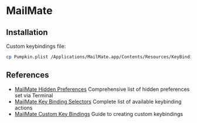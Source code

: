 # MailMate

## Installation

Custom keybindings file:

```bash
cp Pumpkin.plist /Applications/MailMate.app/Contents/Resources/KeyBindings/
```

## References

- [MailMate Hidden Preferences](https://manual.mailmate-app.com/hidden_preferences)
  Comprehensive list of hidden preferences set via Terminal
- [MailMate Key Binding Selectors](https://manual.mailmate-app.com/key_binding_selectors)
  Complete list of available keybinding actions
- [MailMate Custom Key Bindings](https://manual.mailmate-app.com/custom_key_bindings)
  Guide to creating custom keybindings
